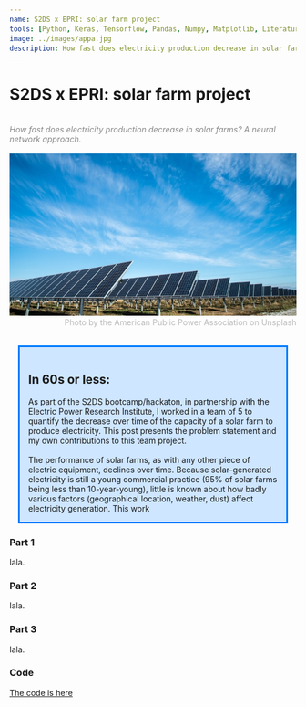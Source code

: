 ```yaml
---
name: S2DS x EPRI: solar farm project
tools: [Python, Keras, Tensorflow, Pandas, Numpy, Matplotlib, Literature Research]
image: ../images/appa.jpg
description: How fast does electricity production decrease in solar farms? A neural network approach.
---
```


<h1><b>S2DS x EPRI: solar farm project</b></h1>
<br>
<div style="color: #888888; font-style: oblique">How fast does electricity production decrease in solar farms? A neural network approach.</div>
<br>
<img src="../images/appa.jpg">
<div style="color: #BABABA; text-align:right">Photo by the American Public Power Association on Unsplash</div>
<br>
<div style="background-color: #CEE6FF; border-width: 3px; border-color: #007BFF; border-style:solid; margin: 15px; padding: 15px">
<h2> In 60s or less:</h2>
  <div>As part of the S2DS bootcamp/hackaton, in partnership with the Electric Power Research Institute, I worked in a team of 5 to quantify the decrease over time of the capacity of a solar farm to produce electricity. This post presents the problem statement and my own contributions to this team project.</div>
  <br>
  <div>The performance of solar farms, as with any other piece of electric equipment, declines over time. Because solar-generated electricity is still a young commercial practice (95% of solar farms being less than 10-year-young), little is known about how badly various factors (geographical location, weather, dust) affect electricity generation. This work </div>
</div>

### Part 1
lala.

### Part 2
lala.

### Part 3
lala.

### Code
[The code is here](https://github.com/Rufski/PhD_work_Effective_parameters_retrieval_program)




